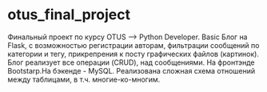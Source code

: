 # otus_final_project
Финальный проект по курсу OTUS --> Python Developer. Basic
Блог на Flask, с возможностью регистрации авторам, фильтрации сообщений по категории и тегу, прикрепрения  к посту графических файлов (картинок). 
Блог реализует все операции (CRUD), над сообщениями. На фронтэнде Bootstarp.На бэкенде - MySQL. Реализована сложная схема отношений между таблицами, в т.ч. многие-ко-многим. 
